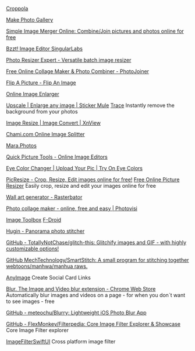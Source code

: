 
[Croppola](https://croppola.com/)

[Make Photo Gallery](https://makephotogallery.net/)

[Simple Image Merger Online: Combine/Join pictures and photos online for free](https://onlineconvertfree.com/merge-image/)

[Bzzt! Image Editor SingularLabs](https://singularlabs.com/software/bzzt-image-editor)

[Photo Resizer Expert - Versatile batch image resizer](https://www.4dots-software.com/photo-resizer-expert/)

[Free Online Collage Maker & Photo Combiner - PhotoJoiner](https://www.photojoiner.com/)

[Flip A Picture - Flip An Image](https://flipapicture.com/)

[Online Image Enlarger](https://www.imageenlarger.com/)

[Upscale | Enlarge any image | Sticker Mule](https://www.stickermule.com/upscale)
[Trace](https://stickermule.com/trace)
Instantly remove the background from your photos

[Image Resize | Image Convert | XnView](https://www.xnview.com/en/xnresize/)

[Chami.com Online Image Splitter](https://www.htmlkit.com/services/is/)

[Mara.Photos](https://mara.photos/)

[Quick Picture Tools - Online Image Editors](https://www.quickpicturetools.com/en/)

[Eye Color Changer | Upload Your Pic | Try On Eye Colors](https://colorfuleyes.org/eye-color-changer/)

[PicResize - Crop, Resize, Edit images online for free!](https://picresize.com/)
[Free Online Picture Resizer](http://www.picresize.com/batch.php)
Easily crop, resize and edit your images online for free

[Wall art generator - Rasterbator](https://rasterbator.net/)

[Photo collage maker - online, free and easy | Photovisi](https://www.photovisi.com/)

[Image Toolbox](https://github.com/T8RIN/ImageToolbox)
[F-Droid](https://www.f-droid.org/app/ru.tech.imageresizershrinker)

[Hugin - Panorama photo stitcher](https://hugin.sourceforge.io/)

[GitHub - TotallyNotChase/glitch-this: Glitchify images and GIF - with highly customizable options!](https://github.com/TotallyNotChase/glitch-this)

[GitHub MechTechnology/SmartStitch: A small program for stitching together webtoons/manhwa/manhua raws.](https://github.com/mechtechnology/smartstitch)

[AnyImage](https://anyimage.io/)
Create Social Card Links

[Blur. The Image and Video blur extension - Chrome Web Store](https://chromewebstore.google.com/detail/blur-the-image-and-video/aikjogmpaoaookmacnkbenekcnkjlkmi?hl=en-US&authuser=0)
Automatically blur images and videos on a page - for when you don´t want to see images - free

[GitHub - meteochu/Blurry: Lightweight iOS Photo Blur App](https://github.com/meteochu/Blurry)

[GitHub - FlexMonkey/Filterpedia: Core Image Filter Explorer & Showcase](https://github.com/FlexMonkey/Filterpedia)
Core Image Filter explorer

[ImageFilterSwiftUI](https://github.com/alfianlosari/ImageFilterSwiftUICompleted)
Cross platform image filter
